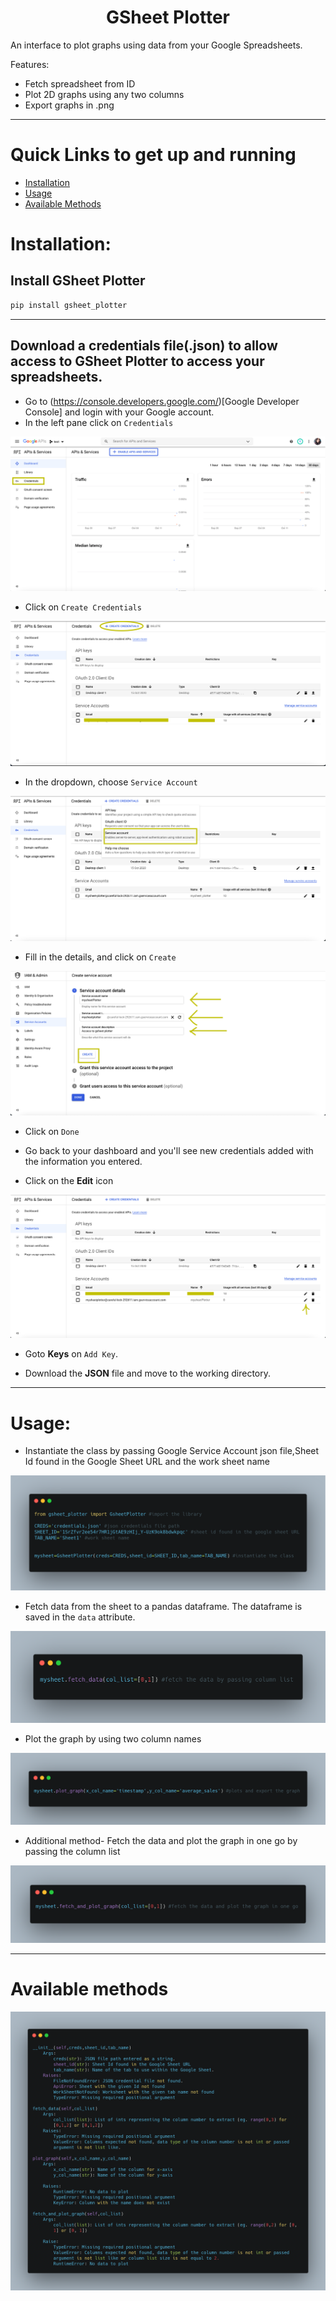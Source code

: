 <h1 style="text-align:center;">GSheet Plotter</h1>

An interface to plot graphs using data from your Google Spreadsheets.

Features:

- Fetch spreadsheet from ID
- Plot 2D graphs using any two columns
- Export graphs in .png

---

# Quick Links to get up and running
- [Installation](#Installation)
- [Usage](#Usage)
- [Available Methods](#Available-methods)


# Installation:
## Install GSheet Plotter
```sh
pip install gsheet_plotter
```
---
## Download a credentials file(.json) to allow access to GSheet Plotter to access your spreadsheets.
- Go to (https://console.developers.google.com/)[Google Developer Console] and login with your Google account.
- In the left pane click on ```Credentials```

![Step1](images/Step1.png)

- Click on ```Create Credentials```

![Step2](images/Step2.png)

- In the dropdown, choose ```Service Account```

![Step3](images/Step3.png)

- Fill in the details, and click on ```Create```

![Step4](images/Step4.png)

- Click on ```Done```

- Go back to your dashboard and you'll see new credentials added with the information you entered.

- Click on the <strong>Edit</strong> icon

![Step5](images/Step5.png)

- Goto <strong>Keys</strong> on ```Add Key```.

- Download the <strong>JSON</strong> file and move to the working directory.

---
# Usage:

  - Instantiate the class by passing Google Service Account json file,Sheet Id found in the Google Sheet URL and the work sheet name

![plot_data](images/initialize.png)

  - Fetch data from the sheet to a pandas dataframe. The dataframe is saved in the ```data``` attribute.
  
![plot_data](images/fetch_data.png)

  - Plot the graph by using two column names
 
![plot_data](images/plot_data.png)

  - Additional method- Fetch the data and plot the graph in one go by passing the column list 
 
![plot_data](images/fetch_and_plot.png)

---
# Available methods 

![plot_data](images/method_details.png)











